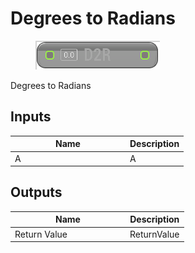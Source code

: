 # Degrees to Radians

<div align="left" data-full-width="false">

<figure><img src="degrees_to_radians.png" alt=""><figcaption></figcaption></figure>

</div>

Degrees to Radians

## Inputs

<table>
<thead><tr><th width="170">Name</th><th>Description</th></tr></thead>
<tbody>
<tr><td>A</td><td>A</td></tr>
</tbody>
</table>

## Outputs

<table>
<thead><tr><th width="170">Name</th><th>Description</th></tr></thead>
<tbody>
<tr><td>Return Value</td><td>ReturnValue</td></tr>
</tbody>
</table>